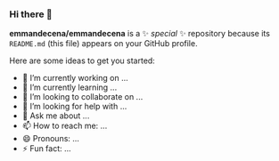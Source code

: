 ### Hi there 👋


**emmandecena/emmandecena** is a ✨ _special_ ✨ repository because its `README.md` (this file) appears on your GitHub profile.

Here are some ideas to get you started:

- 🔭 I’m currently working on ...
- 🌱 I’m currently learning ...
- 👯 I’m looking to collaborate on ...
- 🤔 I’m looking for help with ...
- 💬 Ask me about ...
- 📫 How to reach me: ...
- 😄 Pronouns: ...
- ⚡ Fun fact: ...


<!--
Emmanuel Decena
=============

<p>Emmanuel has lived in the Philippines, Japan, and New Zealand. He is a recovering Senior Software Engineer turned award-winning Developer Advocate.  As a developer, public speaker, writer, and mentor; he spends most of his time making cool stuff and helping other people make <strong>unbelievably</strong> cool stuff 🔥🦄✨🚀</p>
<p>Emmanuel has been working online since 2015 and has always enjoyed sharing what he learned by organising and speaking at local meetups. He spoke at his first conference in 2013, and since then he’s spoken at conferences on a range of topics all over the world. He has a passion for mentoring and has been involved with <a href="https://en.wikipedia.org/wiki/Social_Innovation_Camp" target="_blank" rel="noopener">Social Innovation Camp UK</a>, <a href="http://unicefstories.org/tag/social-innovation-camp-kosovo/" target="_blank" rel="noopener">Social Innovation Camp Kosovo</a>, <a href="https://startupweekend.org/" target="_blank" rel="noopener">Startup Weekend</a>, <a href="http://futurecity.glasgow.gov.uk/hacking-the-future/" target="_blank" rel="noopener">Open Glasgow</a>, <a href="https://djangogirls.org/" target="_blank" rel="noopener">DjangoGirls</a> and <a href="https://www.globaldiversitycfpday.com/events/101" target="_blank" rel="noopener">global diversity CFP day</a>.</p>


Where to find me
----------------

- :bird: https://twitter.com/aaronbassett
- :octocat: https://github.com/aaronbassett
- :mega: https://noti.st/aaronbassett
- :earth_americas: Miami, FL, USA

Recent Talks
------------

- :speech_balloon: [Real-Time Transcription and Sentiment Analysis of Audio Streams](https://noti.st/aaronbassett/RfEls2/real-time-transcription-and-sentiment-analysis-of-audio-streams)<br />
_Vonage Campus, San Francisco, CA, USA - Tue Oct 29 2019_
- :speech_balloon: [Can you keep a secret?](https://noti.st/aaronbassett/X8TLo6/can-you-keep-a-secret)<br />
_PyGotham, New York, NY, USA - Fri Oct 04 2019_
- :speech_balloon: [Hello to the World in 8 Web Frameworks (Micro, Batteries Included & Async)](https://noti.st/aaronbassett/Bji2Ti/hello-to-the-world-in-8-web-frameworks-micro-batteries-included-async)<br />
_PyConWeb, Munich, Germany - Sat May 25 2019_
- :speech_balloon: [Reduce, Reuse, Recycle - Persisting WebSocket connections with SharedWorkers](https://noti.st/aaronbassett/xzOUkb/reduce-reuse-recycle-persisting-websocket-connections-with-sharedworkers)<br />
_DjangoCon Europe 2019, Copenhagen, Denmark - Wed Apr 10 2019_
- [— See more](https://noti.st/aaronbassett)

If you would like me to speak at your event you can reach me via [Twitter](https://twitter.com/aaronbassett) _(my DMs are open)_ or by emailing aaron.bassett@mongodb.com

-->
